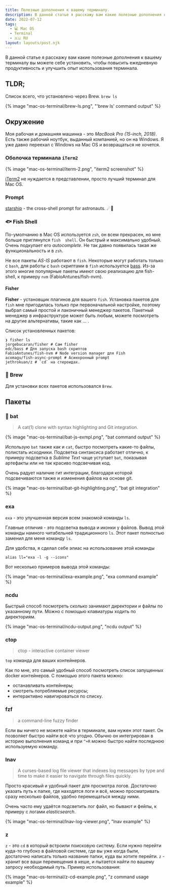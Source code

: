 ```yaml
---
title: Полезные дополнения к вашему терминалу.
description: В данной статье я расскажу вам какие полезные дополнения к вашему терминалу вы можете себе установить, чтобы повысить ежедневную продуктивность и улучшить опыт использования терминала.
date: 2022-07-12
tags:
  - 💻 Mac OS
  - Terminal
  - 🇷🇺 RU
layout: layouts/post.njk
---
```


В данной статье я расскажу вам какие полезные дополнения к вашему терминалу вы можете себе установить, чтобы повысить ежедневную продуктивность и улучшить опыт использования терминала.

## TLDR;

Список всего, что установлено через Brew. `brew ls`

{% image "mac-os-terminal/brew-ls.png", "'brew ls' command output" %}

## Окружение

Моя рабочая и домашняя машинка - это *MacBook Pro (15-inch, 2018)*. Есть также рабочий ноутбук, выданный компанией, но он на Windows. Я уже давно переехал с Windows на Mac OS и возвращаться не хочется.

### Оболочка терминала `iTerm2`

{% image "mac-os-terminal/iterm-2.png", "iterm2 screenshot" %}

[iTerm2](https://iterm2.com/) не нуждается в представлении, просто лучший терминал для Mac OS.

### Prompt

[starship](starship) - the cross-shell prompt for astronauts. ☄🌌️

### 🐟 Fish Shell

По-умолчанию в Mac OS используется `zsh`, он всем прекрасен, но мне больше приглянулся `fish  shell`. Он быстрый и максимально удобный. Очень подкупает его _autocomplete_. Не так давно появилась такая же функциональность и в `zsh`.

Не все пакеты _AS-IS_ работают в `fish`. Некоторые могут работать только с `bash`, для работы с `bash` скриптами в `fish` используется [bass](TODO:addlink). Из-за этого многие популярные пакеты имеют свою реализацию для fish-shell, к примеру `nvm` (FabioAntunes/fish-nvm).

#### Fisher

**Fisher** - установщик плагинов для вашего `fish`. Установка пакетов для `fish` мне пригодилась только при первоначальной настройке, поэтому выбрал самый простой и лаконичный менеджер пакетов. Пакетный менеджер в инфраструктуре может быть любым, можете посмотреть на другие альтернативы, такие как ... .

Список установленных пакетов:
```shell
❯ fisher ls
jorgebucaran/fisher # Сам fisher
edc/bass # Для запуска bash скриптов
FabioAntunes/fish-nvm # Node version manager для Fish
acomagu/fish-async-prompt # Асинхронный prompt
jethrokuan/z # `cd` на стероидах.
```

### 🍺 Brew

Для установки всех пакетов использовался `Brew`.

## Пакеты 

### 🦇 bat

> A cat(1) clone with syntax highlighting and Git integration.

<div class="img-center img-center__70">
  {% image "mac-os-terminal/bat-js-exmpl.png", "bat command output" %}
</div>

Использую `bat` также как и `cat`, быстро посмотреть какие-то файлы, полистать исходники. Подсветка синтаксиса работает отлично, к примеру подсветка в _Sublime Text_ чаще уступает `bat`, показывая артефакты или не так красиво подсвечивая код.

Очень радует наличие гит интеграции, благодаря которой подсвечиваются также и изменения файлов на основе git. 

<div class="img-center img-center__50">
  {% image "mac-os-terminal/bat-git-highlighting.png", "bat git integration" %}
</div>

### exa

`exa` - это  улучшенная версия всем знакомой команды `ls`.

Главные отличия - это подсветка вывода и иконки у файлов. Вывод этой команды намного читабельней традиционного `ls`. Этот пакет полностью заменил для меня команду `ls`. 

Для удобства, я сделал себе элиас на использование этой команды

```shell
alias ll="exa -l -g --icons"
```

Вот несколько примеров вывода этой команды:

<div class="img-center img-center__70">
  {% image "mac-os-terminal/exa-example.png", "exa command example" %}
</div>

### ncdu 

Быстрый способ посмотреть сколько занимают директории и файлы по указанному пути. Можно с помощью клавиатуры ходить по директориям. 

<div class="img-center img-center__70">
  {% image "mac-os-terminal/ncdu-output.png", "ncdu output" %}
</div>

### ctop

> ctop - interactive container viewer

`top` команда для ваших контейнеров.

Как по мне, это самый удобный способ посмотреть список запущенных docker контейнеров. С помощью этого пакета можно:

* останавливать контейнеры;
* смотреть потребляемые ресурсы;
* интерактивно навигироваться по списку.

### fzf

> a command-line fuzzy finder

Если вы ничего не можете найти в терминале, вам нужен этот пакет. Он позволяет быстро найти всё что угодно. Обычно он интегрирован в историю выполнения команд и при `^+R` можно быстро найти последнюю используемую команду.

### lnav

> A curses-based log file viewer that indexes log messages by type and time to make it easier to navigate through files quickly.

Просто красивый и удобный пакет для просмотра логов. Достаточно указать путь к папке, где находятся логи и всё, можно просматривать сразу несколько файлов, удобно перемещаться между ними.

Очень часто ему удаётся подсветить лог файл, но бывают и фейлы, к примеру с логами _elasticsearch_.

<div class="img-center">
  {% image "mac-os-terminal/lnav-log-viewer.png", "lnav example" %}
</div>

### z

`z` - это `cd` в который встроили поисковую систему. Если нужно перейти куда-то глубоко в файловой системе, где вы уже когда были, достаточно написать только название папки, куда вы хотите перейти. `z` - хранит все ваши перемещения в кеше, и пытается найти по вашему запросу необходимый путь. Пример использования:

<div class="img-center img-center__50">
  {% image "mac-os-terminal/z-cd-example.png", "z command usage example" %}
</div>